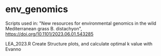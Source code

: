 # env_genomics
Scripts used in: "New resources for environmental genomics in the wild Mediterranean grass B. distachyon", https://doi.org/10.1101/2023.06.01.543285

LEA_2023.R
Create Structure plots, and calculate optimal k value with Evanno
